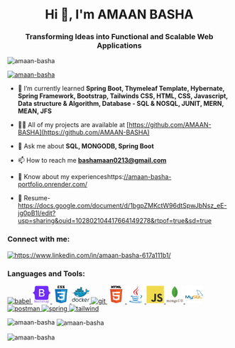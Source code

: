 <h1 align="center">Hi 👋, I'm AMAAN BASHA</h1>
<h3 align="center">Transforming Ideas into Functional and Scalable Web Applications</h3>

<p align="left"> <img src="https://komarev.com/ghpvc/?username=amaan-basha&label=Profile%20views&color=0e75b6&style=flat" alt="amaan-basha" /> </p>

<p align="left"> <a href="https://github.com/ryo-ma/github-profile-trophy"><img src="https://github-profile-trophy.vercel.app/?username=amaan-basha" alt="amaan-basha" /></a> </p>

- 🌱 I’m currently learned **Spring Boot, Thymeleaf Template, Hybernate, Spring Framework, Bootstrap, Tailwinds CSS, HTML, CSS, Javascript, Data structure & Algorithm, Database - SQL & NOSQL, JUNIT, MERN, MEAN, JFS**

- 👨‍💻 All of my projects are available at [https://github.com/AMAAN-BASHA](https://github.com/AMAAN-BASHA)

- 💬 Ask me about **SQL, MONGODB, Spring Boot**

- 📫 How to reach me **bashamaan0213@gmail.com**

- 📄 Know about my experienceshttps:[//amaan-basha-portfolio.onrender.com/](https://amaan-basha-portfolio.onrender.com)
- 📄 Resume-https://docs.google.com/document/d/1bgpZMKctW96dtSpwJbNsz_eE-jg0pB1l/edit?usp=sharing&ouid=102802104417664149278&rtpof=true&sd=true
<h3 align="left">Connect with me:</h3>
<p align="left">
<a href="https:www.linkedin.com/in/amaan-basha-617a111b1" target="[https:www.linkedin.com/in/amaan-basha-617a111b1]"><img align="center" src="https://raw.githubusercontent.com/rahuldkjain/github-profile-readme-generator/master/src/images/icons/Social/linked-in-alt.svg" alt="https://www.linkedin.com/in/amaan-basha-617a111b1/" height="30" width="40" /></a>
</p>

<h3 align="left">Languages and Tools:</h3>
<p align="left"> <a href="https://babeljs.io/" target="_blank" rel="noreferrer"> <img src="https://www.vectorlogo.zone/logos/babeljs/babeljs-icon.svg" alt="babel" width="40" height="40"/> </a> <a href="https://getbootstrap.com" target="_blank" rel="noreferrer"> <img src="https://raw.githubusercontent.com/devicons/devicon/master/icons/bootstrap/bootstrap-plain-wordmark.svg" alt="bootstrap" width="40" height="40"/> </a> <a href="https://www.w3schools.com/css/" target="_blank" rel="noreferrer"> <img src="https://raw.githubusercontent.com/devicons/devicon/master/icons/css3/css3-original-wordmark.svg" alt="css3" width="40" height="40"/> </a> <a href="https://www.docker.com/" target="_blank" rel="noreferrer"> <img src="https://raw.githubusercontent.com/devicons/devicon/master/icons/docker/docker-original-wordmark.svg" alt="docker" width="40" height="40"/> </a> <a href="https://git-scm.com/" target="_blank" rel="noreferrer"> <img src="https://www.vectorlogo.zone/logos/git-scm/git-scm-icon.svg" alt="git" width="40" height="40"/> </a> <a href="https://www.w3.org/html/" target="_blank" rel="noreferrer"> <img src="https://raw.githubusercontent.com/devicons/devicon/master/icons/html5/html5-original-wordmark.svg" alt="html5" width="40" height="40"/> </a> <a href="https://www.java.com" target="_blank" rel="noreferrer"> <img src="https://raw.githubusercontent.com/devicons/devicon/master/icons/java/java-original.svg" alt="java" width="40" height="40"/> </a> <a href="https://developer.mozilla.org/en-US/docs/Web/JavaScript" target="_blank" rel="noreferrer"> <img src="https://raw.githubusercontent.com/devicons/devicon/master/icons/javascript/javascript-original.svg" alt="javascript" width="40" height="40"/> </a> <a href="https://www.mongodb.com/" target="_blank" rel="noreferrer"> <img src="https://raw.githubusercontent.com/devicons/devicon/master/icons/mongodb/mongodb-original-wordmark.svg" alt="mongodb" width="40" height="40"/> </a> <a href="https://www.mysql.com/" target="_blank" rel="noreferrer"> <img src="https://raw.githubusercontent.com/devicons/devicon/master/icons/mysql/mysql-original-wordmark.svg" alt="mysql" width="40" height="40"/> </a> <a href="https://postman.com" target="_blank" rel="noreferrer"> <img src="https://www.vectorlogo.zone/logos/getpostman/getpostman-icon.svg" alt="postman" width="40" height="40"/> </a> <a href="https://spring.io/" target="_blank" rel="noreferrer"> <img src="https://www.vectorlogo.zone/logos/springio/springio-icon.svg" alt="spring" width="40" height="40"/> </a> <a href="https://tailwindcss.com/" target="_blank" rel="noreferrer"> <img src="https://www.vectorlogo.zone/logos/tailwindcss/tailwindcss-icon.svg" alt="tailwind" width="40" height="40"/> </a> </p>

<p><img align="left" src="https://github-readme-stats.vercel.app/api/top-langs?username=amaan-basha&show_icons=true&locale=en&layout=compact" alt="amaan-basha" /></p>

<p>&nbsp;<img align="center" src="https://github-readme-stats.vercel.app/api?username=amaan-basha&show_icons=true&locale=en" alt="amaan-basha" /></p>

<p><img align="center" src="https://github-readme-streak-stats.herokuapp.com/?user=amaan-basha&" alt="amaan-basha" /></p>
